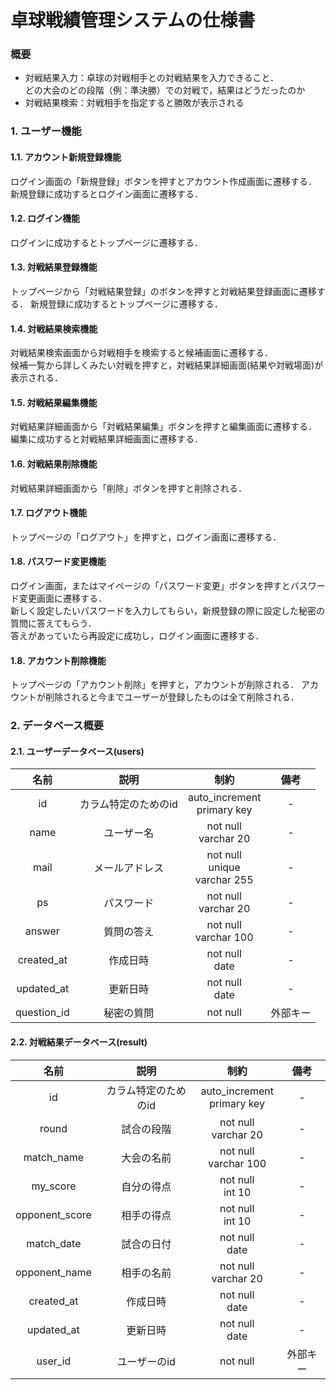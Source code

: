 # 卓球戦績管理システムの仕様書

### 概要
* 対戦結果入力：卓球の対戦相手との対戦結果を入力できること．<br>
  どの大会のどの段階（例：準決勝）での対戦で，結果はどうだったのか
* 対戦結果検索：対戦相手を指定すると勝敗が表示される

### 1. ユーザー機能
#### 1.1. アカウント新規登録機能
ログイン画面の「新規登録」ボタンを押すとアカウント作成画面に遷移する．
新規登録に成功するとログイン画面に遷移する．

#### 1.2. ログイン機能
ログインに成功するとトップページに遷移する．

#### 1.3. 対戦結果登録機能
トップページから「対戦結果登録」のボタンを押すと対戦結果登録画面に遷移する．
新規登録に成功するとトップページに遷移する．

#### 1.4. 対戦結果検索機能
対戦結果検索画面から対戦相手を検索すると候補画面に遷移する．<br>
候補一覧から詳しくみたい対戦を押すと，対戦結果詳細画面(結果や対戦場面)が表示される．

#### 1.5. 対戦結果編集機能
対戦結果詳細画面から「対戦結果編集」ボタンを押すと編集画面に遷移する．
編集に成功すると対戦結果詳細画面に遷移する．

#### 1.6. 対戦結果削除機能
対戦結果詳細画面から「削除」ボタンを押すと削除される．

#### 1.7. ログアウト機能
トップページの「ログアウト」を押すと，ログイン画面に遷移する．

#### 1.8. パスワード変更機能
ログイン画面，またはマイページの「パスワード変更」ボタンを押すとパスワード変更画面に遷移する．<br>
新しく設定したいパスワードを入力してもらい，新規登録の際に設定した秘密の質問に答えてもらう．<br>
答えがあっていたら再設定に成功し，ログイン画面に遷移する．

#### 1.8. アカウント削除機能
トップページの「アカウント削除」を押すと，アカウントが削除される．
アカウントが削除されると今までユーザーが登録したものは全て削除される．

### 2. データベース概要
#### 2.1. ユーザーデータベース(users)

|名前|説明|制約|備考|
|:---:|:---:|:---:|:---:|
|id|カラム特定のためのid|auto_increment<br>primary key|-
|name|ユーザー名|not null<br>varchar 20|-
|mail|メールアドレス|not null<br>unique<br>varchar 255|-
|ps|パスワード|not null<br>varchar 20|-
|answer|質問の答え|not null<br>varchar 100|-
|created_at|作成日時|not null<br>date|-
|updated_at|更新日時|not null<br>date|-
|question_id|秘密の質問|not null|外部キー

#### 2.2. 対戦結果データベース(result)

|名前|説明|制約|備考|
|:---:|:---:|:---:|:---:|
|id|カラム特定のためのid|auto_increment<br>primary key|-
|round|試合の段階|not null<br>varchar 20|-
|match_name|大会の名前|not null<br>varchar 100|-
|my_score|自分の得点|not null<br>int 10|-
|opponent_score|相手の得点|not null<br>int 10|-
|match_date|試合の日付|not null<br>date|-
|opponent_name|相手の名前|not null<br>varchar 20|-
|created_at|作成日時|not null<br>date|-
|updated_at|更新日時|not null<br>date|-
|user_id|ユーザーのid|not null|外部キー
